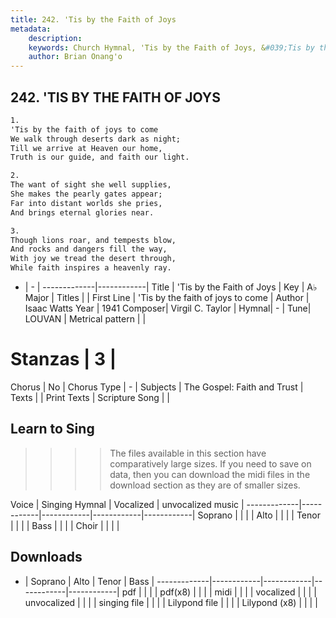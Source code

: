 ```yaml
---
title: 242. 'Tis by the Faith of Joys
metadata:
    description: 
    keywords: Church Hymnal, 'Tis by the Faith of Joys, &#039;Tis by the faith of joys to come, 
    author: Brian Onang'o
---
```



## 242. 'TIS BY THE FAITH OF JOYS

```txt
1.
'Tis by the faith of joys to come 
We walk through deserts dark as night; 
Till we arrive at Heaven our home, 
Truth is our guide, and faith our light. 

2.
The want of sight she well supplies, 
She makes the pearly gates appear; 
Far into distant worlds she pries, 
And brings eternal glories near. 

3.
Though lions roar, and tempests blow, 
And rocks and dangers fill the way, 
With joy we tread the desert through, 
While faith inspires a heavenly ray.

```

- |   -  |
-------------|------------|
Title | 'Tis by the Faith of Joys |
Key | A♭ Major |
Titles |  |
First Line | &#039;Tis by the faith of joys to come |
Author | Isaac Watts
Year | 1941
Composer| Virgil C. Taylor |
Hymnal|  - |
Tune| LOUVAN |
Metrical pattern | |
# Stanzas | 3 |
Chorus | No |
Chorus Type | - |
Subjects | The Gospel: Faith and Trust |
Texts |  |
Print Texts | 
Scripture Song |  |
  
## Learn to Sing

>>>> The files available in this section have comparatively large sizes. If you need to save on data, then you can download the midi files in the download section as they are of smaller sizes.

Voice |  Singing Hymnal | Vocalized | unvocalized music |
-------------|------------|------------|------------|------------|
Soprano | | | |
Alto | | | |
Tenor | | | |
Bass | | | |
Choir | | | |

## Downloads

- |  Soprano | Alto | Tenor | Bass |
-------------|------------|------------|------------|------------|
pdf | | | |
pdf(x8) | | | |
midi | | | |
vocalized | | | |
unvocalized | | | |
singing file | | | |
Lilypond file | | | |
Lilypond (x8) | | | |
  